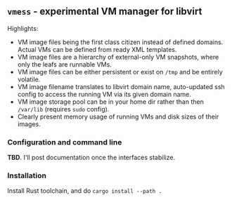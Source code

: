 ## `vmess` - experimental VM manager for libvirt

Highlights:

* VM image files being the first class citizen instead of defined domains. Actual VMs can be defined from ready XML templates.
* VM image files are a hierarchy of external-only VM snapshots, where only the leafs are runnable VMs.
* VM image files can be either persistent or exist on `/tmp` and be entirely volatile.
* VM image filename translates to libvirt domain name, auto-updated ssh config to access the running VM via its given domain name.
* VM image storage pool can be in your home dir rather than then `/var/lib` (requires `sudo` config).
* Clearly present memory usage of running VMs and disk sizes of their images.


### Configuration and command line

**TBD**. I'll post documentation once the interfaces stabilize.


### Installation

Install Rust toolchain, and do `cargo install --path .`
